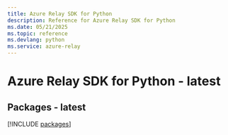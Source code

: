 ```yaml
---
title: Azure Relay SDK for Python
description: Reference for Azure Relay SDK for Python
ms.date: 05/21/2025
ms.topic: reference
ms.devlang: python
ms.service: azure-relay
---
```

# Azure Relay SDK for Python - latest
## Packages - latest
[!INCLUDE [packages](relay-index.md)]